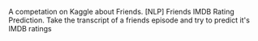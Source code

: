 A competation on Kaggle about Friends. [NLP] Friends IMDB Rating Prediction.
Take the transcript of a friends episode and try to predict it's IMDB ratings
